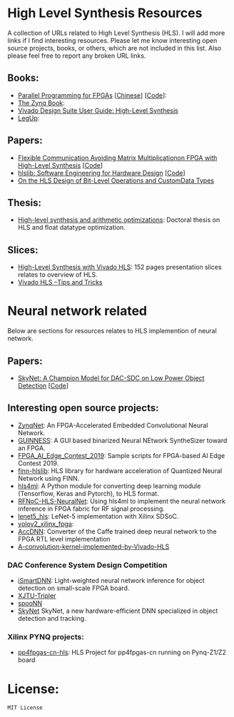 # High Level Synthesis Resources
A collection of URLs related to High Level Synthesis (HLS). I will add more links if I find interesting resources. Please let me know interesting open source projects, books, or others, which are not included in this list. Also please feel free to report any broken URL links.

## Books:
- [Parallel Programming for FPGAs](https://arxiv.org/abs/1805.03648) [[Chinese](https://github.com/xupsh/pp4fpgas-cn)] [[Code](https://github.com/KastnerRG/pp4fpgas)]:
- [The Zynq Book](http://www.zynqbook.com/): 
- [Vivado Design Suite User Guide: High-Level Synthesis](https://www.xilinx.com/support/documentation/sw_manuals/xilinx2020_1/ug902-vivado-high-level-synthesis.pdf)
- [LegUp](http://legup.eecg.utoronto.ca/docs/4.0/legup-4.0-doc.pdf):

## Papers:
- [Flexible Communication Avoiding Matrix Multiplicationon FPGA with High-Level Synthesis](https://spcl.inf.ethz.ch/Publications/.pdf/gemm-fpga.pdf) [[Code](https://github.com/spcl/gemm_hls)]
- [hlslib: Software Engineering for Hardware Design](https://arxiv.org/pdf/1910.04436.pdf) [[Code](https://github.com/definelicht/hlslib)]
- [On the HLS Design of Bit-Level Operations and CustomData Types](https://www.research.manchester.ac.uk/portal/files/58273133/FSP2017.pdf)
## Thesis:
- [High-level synthesis and arithmetic optimizations](https://hal.archives-ouvertes.fr/tel-02420901v2/document): Doctoral thesis on HLS and float datatype optimization.
<!--- 
[test](https://highlevel-synthesis.com/2017/05/24/sparse-matrix-vector-multiplication-spmv/)
https://github.com/xupsh/pp4fpgas-cn/blob/master/06-Sparse-Matrix-Vector-Multiplication.md 
https://github.com/KastnerRG/Spector-HLS
https://pure.tue.nl/ws/files/46944903/855333-1.pdf
https://arxiv.org/pdf/2004.03640.pdf
https://www.so-logic.net/documents/upload/Basic_HLS_Tutorial.pdf
https://sc19.supercomputing.org/proceedings/workshops/workshop_files/ws_h2rc116s1-file1.pdf
https://link.springer.com/article/10.1007/s10470-020-01638-5#Sec16
http://vast.cs.ucla.edu/~peipei/papers/2017dac_bandwidth.pdf
--->

## Slices:
- [High-Level Synthesis with Vivado HLS](http://home.mit.bme.hu/~szanto/education/vimima15/heterogen_xilinx_hls.pdf): 152 pages presentation slices relates to overview of HLS.
- [Vivado HLS –Tips and Tricks](https://www.xilinx.com/publications/events/developer-forum/2018-frankfurt/hls-tips-and-tricks.pdf)

# Neural network related
Below are sections for resources relates to HLS implemention of neural network.

## Papers:
- [SkyNet: A Champion Model for DAC-SDC on Low Power Object Detection](https://arxiv.org/pdf/1906.10327.pdf) [[Code](https://github.com/TomG008/SkyNet)]

## Interesting open source projects:
- [ZynqNet](https://github.com/dgschwend/zynqnet): An FPGA-Accelerated Embedded Convolutional Neural Network.
- [GUINNESS](https://github.com/HirokiNakahara/GUINNESS): A GUI based binarized Neural NEtwork SyntheSizer toward an FPGA.
- [FPGA_AI_Edge_Contest_2019](https://github.com/HirokiNakahara/FPGA_AI_Edge_Contest_2019): Sample scripts for FPGA-based AI Edge Contest 2019.
- [finn-hlslib](https://github.com/Xilinx/finn-hlslib): HLS library for hardware acceleration of Quantized Neural Network using FINN.
- [hls4ml](https://github.com/hls-fpga-machine-learning/hls4ml): A Python module for converting deep learning module (Tensorflow, Keras and Pytorch), to HLS format.
- [RFNoC-HLS-NeuralNet](https://github.com/Xilinx/RFNoC-HLS-NeuralNet): Using hls4ml to implement the neural network inference in FPGA fabric for RF signal processing.
- [lenet5_hls](https://github.com/changwoolee/lenet5_hls): LeNet-5 implementation with Xilinx SDSoC.
- [yolov2_xilinx_fpga](https://github.com/dhm2013724/yolov2_xilinx_fpga):
- [AccDNN](https://github.com/IBM/AccDNN): Converter of the Caffe trained deep neural network to the FPGA RTL level implementation
- [A-convolution-kernel-implemented-by-Vivado-HLS](https://github.com/lirui-shanghaitech/A-convolution-kernel-implemented-by-Vivado-HLS)

### DAC Conference System Design Competition 
- [iSmartDNN](https://github.com/onioncc/iSmartDNN): Light-weighted neural network inference for object detection on small-scale FPGA board.
- [XJTU-Tripler](https://github.com/venturezhao/XJTU-Tripler)
- [spooNN](https://github.com/fpgasystems/spooNN)
- [SkyNet](https://github.com/TomG008/SkyNet) SkyNet, a new hardware-efficient DNN specialized in object detection and tracking.

### Xilinx PYNQ projects:
- [pp4fpgas-cn-hls](https://github.com/xupsh/pp4fpgas-cn-hls): HLS Project for pp4fpgas-cn running on Pynq-Z1/Z2 board

# License:
```
MIT License
```
